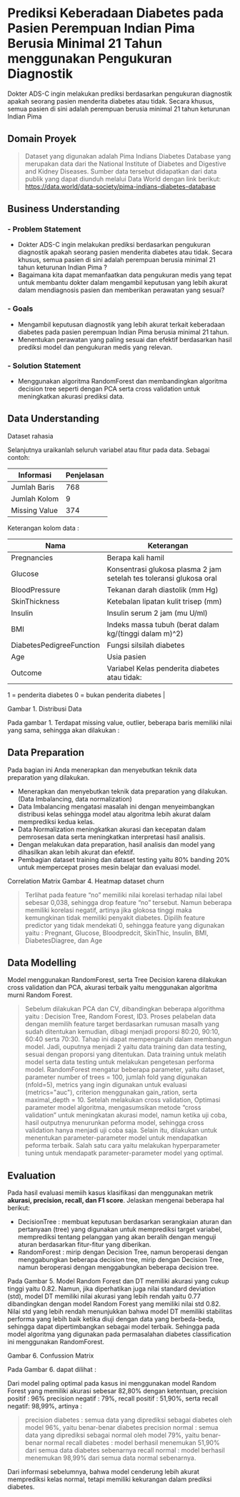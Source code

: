 #  Prediksi Keberadaan Diabetes pada Pasien Perempuan Indian Pima Berusia Minimal 21 Tahun menggunakan Pengukuran Diagnostik

Dokter ADS-C ingin melakukan prediksi berdasarkan pengukuran diagnostik apakah seorang pasien menderita diabetes atau tidak. Secara khusus, semua pasien di sini adalah perempuan berusia minimal 21 tahun keturunan Indian Pima 

## Domain Proyek

> Dataset yang digunakan adalah Pima Indians Diabetes Database yang merupakan data dari  the National Institute of Diabetes and Digestive and Kidney Diseases.
Sumber data tersebut didapatkan dari data publik yang dapat diunduh melalui Data World dengan link berikut: 
https://data.world/data-society/pima-indians-diabetes-database 

## Business Understanding
### - Problem Statement
- Dokter ADS-C ingin melakukan prediksi berdasarkan pengukuran diagnostik apakah seorang pasien menderita diabetes atau tidak. Secara khusus, semua pasien di sini adalah perempuan berusia minimal 21 tahun keturunan Indian Pima ?
- Bagaimana kita dapat memanfaatkan data pengukuran medis yang tepat untuk membantu dokter dalam mengambil keputusan yang lebih akurat dalam mendiagnosis pasien dan memberikan perawatan yang sesuai?

### - Goals
- Mengambil keputusan diagnostik yang lebih akurat terkait keberadaan diabetes pada pasien perempuan Indian Pima berusia minimal 21 tahun.
- Menentukan perawatan yang paling sesuai dan efektif berdasarkan hasil prediksi model dan pengukuran medis yang relevan.

### - Solution Statement
- Menggunakan algoritma RandomForest dan membandingkan algoritma decision tree seperti dengan PCA serta cross validation untuk meningkatkan akurasi prediksi data.

## Data Understanding

Dataset rahasia

Selanjutnya uraikanlah seluruh variabel atau fitur pada data. Sebagai contoh:  

| Informasi | Penjelasan |
| ------ | ------ |
| Jumlah Baris | 768 |
| Jumlah Kolom | 9 |
| Missing Value | 374 |

Keterangan kolom data :

| Nama | Keterangan |
| ------ | ------ |
| Pregnancies | Berapa kali hamil |
| Glucose | Konsentrasi glukosa plasma 2 jam setelah tes toleransi glukosa oral |
| BloodPressure | Tekanan darah diastolik (mm Hg) |
| SkinThickness | Ketebalan lipatan kulit trisep (mm) |
| Insulin | Insulin serum 2 jam (mu U/ml) |
| BMI | Indeks massa tubuh (berat dalam kg/(tinggi dalam m)^2) |
| DiabetesPedigreeFunction | Fungsi silsilah diabetes |
| Age | Usia pasien |
| Outcome | Variabel Kelas penderita diabetes atau tidak:
1 = penderita diabetes
0 = bukan penderita diabetes |

Gambar 1. Distribusi Data

Pada gambar 1. Terdapat missing value, outlier, beberapa baris memiliki nilai yang sama, sehingga akan dilakukan :


## Data Preparation
Pada bagian ini Anda menerapkan dan menyebutkan teknik data preparation yang dilakukan. 

- Menerapkan dan menyebutkan teknik data preparation yang dilakukan. (Data Imbalancing, data normalization)
- Data Imbalancing mengatasi masalah ini dengan menyeimbangkan distribusi kelas sehingga model atau algoritma lebih akurat dalam memprediksi kedua kelas.
- Data Normalization meningkatkan akurasi dan kecepatan dalam pemrosesan data serta meningkatkan interpretasi hasil analisis.
- Dengan melakukan data preparation, hasil analisis dan model yang dihasilkan akan lebih akurat dan efektif.
- Pembagian dataset training dan dataset testing yaitu 80% banding 20% untuk mempercepat proses mesin belajar dan evaluasi model.

Correlation Matrix
Gambar 4. Heatmap dataset churn

> Terlihat pada feature “no” memiliki nilai korelasi terhadap nilai label sebesar 0,038, sehingga drop feature “no” tersebut. Namun beberapa memiliki korelasi negatif, artinya jika glokosa tinggi maka kemungkinan tidak memiliki penyakit diabetes.
> Dipilih feature predictor yang tidak mendekati 0, sehingga feature yang digunakan yaitu : Pregnant, Glucose, Bloodpredcit, SkinThic, Insulin, BMI, DiabetesDiagree, dan Age

## Data Modelling

Model menggunakan RandomForest, serta Tree Decision karena dilakukan cross validation dan PCA, akurasi terbaik yaitu menggunakan algoritma murni Random Forest. 

> Sebelum dilakukan PCA dan CV, dibandingkan beberapa algorithma yaitu : Decision Tree, Random Forest, ID3.
> Proses pelabelan data dengan memilih feature target berdasarkan rumusan masalh yang sudah ditentukan kemudian, dibagi menjadi proporsi 80:20, 90:10, 60:40 serta 70:30. Tahap ini dapat mempengaruhi dalam membangun model. Jadi, ouputnya menjadi 2 yaitu data training dan data testing, sesuai dengan proporsi yang ditentukan. Data training untuk melatih model serta data testing untuk melakukan pengetesan performa model.
> RandomForest mengatur beberapa parameter, yaitu dataset, parameter number of trees = 100, jumlah fold yang digunakan (nfold=5), metrics yang ingin digunakan untuk evaluasi (metrics="auc"), criterion menggunakan gain_ration, serta maximal_depth = 10.
> Setelah melakukan cross validation, Optimasi parameter model algoritma, mengasumsikan metode “cross validation” untuk meningkatan akurasi model, namun ketika uji coba, hasil outputnya menurunkan peforma model, sehingga cross validation hanya menjadi uji coba saja. Selain itu, dilakukan untuk menentukan parameter-parameter model untuk mendapatkan peforma terbaik. Salah satu cara yaitu melakukan hyperparameter tuning untuk mendapatk parameter-parameter model yang optimal.




## Evaluation

Pada hasil evaluasi memiih kasus klasifikasi dan menggunakan metrik **akurasi, precision, recall, dan F1 score**. Jelaskan mengenai beberapa hal berikut:



- DecisionTree :  membuat keputusan berdasarkan serangkaian aturan dan pertanyaan (tree) yang digunakan untuk memprediksi target variabel, memprediksi tentang pelanggan yang akan beralih dengan menguji aturan berdasarkan fitur-fitur yang diberikan.
- RandomForest : mirip dengan Decision Tree, namun beroperasi dengan menggabungkan beberapa decision tree, mirip dengan Decision Tree, namun beroperasi dengan menggabungkan beberapa decision tree.

Pada Gambar 5. Model Random Forest dan DT memiliki akurasi yang cukup tinggi yaitu 0.82. Namun, jika diperhatikan juga nilai standard deviation (std), model DT memiliki nilai akurasi yang lebih rendah yaitu 0.77 dibandingkan dengan model Random Forest yang memiliki nilai std 0.82. Nilai std yang lebih rendah menunjukkan bahwa model DT memiliki stabilitas performa yang lebih baik ketika diuji dengan data yang berbeda-beda, sehingga dapat dipertimbangkan sebagai model terbaik. Sehingga pada model algoritma yang digunakan pada permasalahan diabetes classification ini menggunakan RandomForest.



Gambar 6. Confussion Matrix

Pada Gambar 6. dapat dilihat :


Dari model paling optimal pada kasus ini menggunakan model Random Forest yang memiliki akurasi sebesar 82,80% dengan ketentuan, precision positif : 96% precision negatif : 79%, recall positif : 51,90%, serta recall negatif: 98,99%, artinya :

> precision diabetes : semua data yang diprediksi sebagai diabetes oleh model 96%, yaitu benar-benar diabetes
> precision normal : semua data yang diprediksi sebagai normal oleh model 79%, yaitu benar-benar normal
> recall diabetes : model berhasil menemukan 51,90% dari semua data diabetes sebenarnya
> recall normal : model berhasil menemukan 98,99% dari semua data normal sebenarnya.

Dari informasi sebelumnya, bahwa model cenderung lebih akurat memprediksi kelas normal, tetapi memiliki kekurangan dalam prediksi diabetes.

